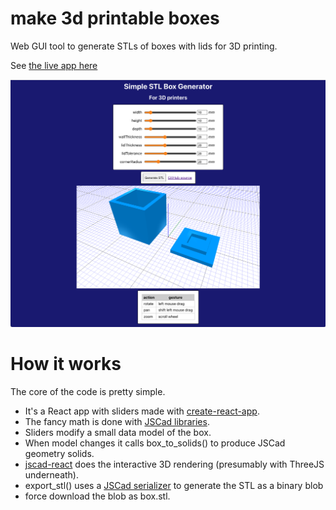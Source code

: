 # make 3d printable boxes

Web GUI tool to generate STLs of boxes with lids for 3D printing.

See [the live app here](https://apps.josh.earth/boxbuilder/)

![screenshot](images/stl-box-generator-screenshot.png)


# How it works

The core of the code is pretty simple. 
* It's a React app with sliders made with [create-react-app](https://create-react-app.dev).
* The fancy math is done with [JSCad libraries](https://github.com/jscad/OpenJSCAD.org).
* Sliders modify a small data model of the box.
* When model changes it calls box_to_solids() to produce JSCad geometry solids.
* [jscad-react](https://github.com/kenianbei/jscad-react) does the interactive 3D rendering (presumably with ThreeJS underneath).
* export_stl() uses a [JSCad serializer](https://www.npmjs.com/package/@jscad/stl-serializer) to generate the STL as a binary blob
* force download the blob as box.stl.

